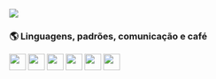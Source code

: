 ![](https://raw.githubusercontent.com/erickwelber/Repositorio/main/GitHub.png)

### 🌎 Linguagens, padrões, comunicação e café

<img align="center" height="30" width="30" src="https://github.com/erickwelber/Repositorio/blob/main/java.png"> <img align="center" height="30" width="30" src="https://github.com/erickwelber/Repositorio/blob/main/html-5.png"> <img align="center" height="30" width="30" src="https://github.com/erickwelber/Repositorio/blob/main/css.png"> <img align="center" height="30" width="30" src="https://github.com/erickwelber/Repositorio/blob/main/javascript.png"> <img align="center" height="30" width="30" src="https://github.com/erickwelber/Repositorio/blob/main/php.png"> <img align="center" height="30" width="30" src="https://github.com/erickwelber/Repositorio/blob/main/mysql.png">
